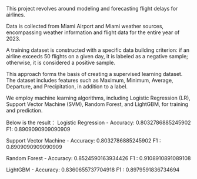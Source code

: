 This project revolves around modeling and forecasting flight delays for airlines. 

Data is collected from Miami Airport and Miami weather sources, encompassing weather information and flight data for the entire year of 2023.

A training dataset is constructed with a specific data building criterion: if an airline exceeds 50 flights on a given day, it is labeled as a negative sample; otherwise, it is considered a positive sample. 

This approach forms the basis of creating a supervised learning dataset. The dataset includes features such as Maximum, Minimum, Average, Departure, and Precipitation, in addition to a label.

We employ machine learning algorithms, including Logistic Regression (LR), Support Vector Machine (SVM), Random Forest, and LightGBM, for training and prediction. 

Below is the result：
Logistic Regression - Accuracy: 0.8032786885245902 F1: 0.8909090909090909

Support Vector Machine - Accuracy: 0.8032786885245902 F1 : 0.8909090909090909

Random Forest - Accuracy: 0.8524590163934426 F1 : 0.9108910891089108

LightGBM - Accuracy: 0.8360655737704918 F1 : 0.8979591836734694
